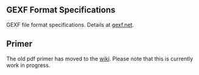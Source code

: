 ## GEXF Format Specifications

GEXF file format specifications. Details at  [gexf.net](http://gexf.net).


## Primer

The old pdf primer has moved to the [wiki](https://github.com/gephi/gexf/wiki). Please note that this is currently work in progress. 
